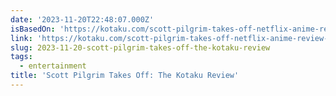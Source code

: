 ```yaml
---
date: '2023-11-20T22:48:07.000Z'
isBasedOn: 'https://kotaku.com/scott-pilgrim-takes-off-netflix-anime-review-1851031794'
link: 'https://kotaku.com/scott-pilgrim-takes-off-netflix-anime-review-1851031794'
slug: 2023-11-20-scott-pilgrim-takes-off-the-kotaku-review
tags:
  - entertainment
title: 'Scott Pilgrim Takes Off: The Kotaku Review'
---
```


